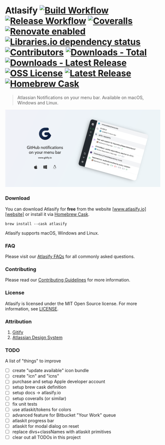 # Atlasify [![Build Workflow][build-workflow-badge]][github-actions] [![Release Workflow][release-workflow-badge]][github-actions] [![Coveralls][coveralls-badge]][coveralls] [![Renovate enabled][renovate-badge]][renovate] [![Libraries.io dependency status][librariesio-badge]][librariesio] [![Contributors][contributors-badge]][github] [![Downloads - Total][downloads-total-badge]][website] [![Downloads - Latest Release][downloads-latest-badge]][website] [![OSS License][license-badge]][license] [![Latest Release][github-release-badge]][github-releases] [![Homebrew Cask][homebrew-cask-badge]][homebrew-cask]

> Atlassian Notifications on your menu bar. Available on macOS, Windows and Linux.

![Atlasify](assets/images/press.png)

### Download

You can download Atlasify for **free** from the website [www.atlasify.io][website] or install it via [Homebrew Cask][brew].

```shell
brew install --cask atlasify
```

Atlasify supports macOS, Windows and Linux.

### FAQ

Please visit our [Atlasify FAQs][faqs] for all commonly asked questions.

### Contributing

Please read our [Contributing Guidelines](CONTRIBUTING.md) for more information.

### License

Atlasify is licensed under the MIT Open Source license. 
For more information, see [LICENSE](LICENSE).


### Attribution

1. [Gitify][attribution-gitify]
2. [Atlassian Design System][attribution-atlassian]

### TODO

A list of "things" to improve

- [ ] create "update available" icon bundle
- [ ] create "icn" and "icns"
- [ ] purchase and setup Apple developer account
- [ ] setup brew cask definition
- [ ] setup docs -> atlasify.io
- [ ] setup coveralls (or similar)
- [ ] fix unit tests
- [ ] use atlaskit/tokens for colors
- [ ] advanced feature for Bitbucket "Your Work" queue
- [ ] atlaskit progress bar
- [ ] atlaskit for modal dialog on reset
- [ ] replace divs+classNames with atlaskit primitives
- [ ] clear out all TODOs in this project

<!-- LINK LABELS -->
[website]: https://www.atlasify.io
[faqs]: https://www.atlasify.io/faq/
[github]: https://github.com/setchy/atlasify
[github-actions]: https://github.com/setchy/atlasify/actions
[github-releases]: https://github.com/setchy/atlasify/releases/latest
[github-website]: https://github.com/setchy/atlasify-website
[github-website-pulls]: https://github.com/setchy/atlasify-website/pulls
[brew]: https://brew.sh/
[homebrew-cask]: https://formulae.brew.sh/cask/atlasify
[coveralls]: https://coveralls.io/github/setchy/atlasify
[coveralls-badge]: https://img.shields.io/coverallsCoverage/github/setchy/atlasify?logo=coveralls
[build-workflow-badge]: https://github.com/setchy/atlasify/actions/workflows/build.yml/badge.svg
[release-workflow-badge]: https://github.com/setchy/atlasify/actions/workflows/release.yml/badge.svg
[downloads-total-badge]: https://img.shields.io/github/downloads/setchy/atlasify/total?label=downloads@all&logo=github
[downloads-latest-badge]: https://img.shields.io/github/downloads/setchy/atlasify/latest/total?logo=github
[contributors-badge]: https://img.shields.io/github/contributors/setchy/atlasify?logo=github
[librariesio]: https://libraries.io/
[librariesio-badge]: https://img.shields.io/librariesio/github/setchy/atlasify?logo=librariesdotio
[license]: LICENSE
[license-badge]: https://img.shields.io/github/license/setchy/atlasify?logo=github
[github-release-badge]: https://img.shields.io/github/v/release/setchy/atlasify?logo=github
[homebrew-cask-badge]: https://img.shields.io/homebrew/cask/v/atlasify?logo=homebrew
[renovate]: https://renovatebot.com/
[renovate-badge]: https://img.shields.io/badge/renovate-enabled-brightgreen.svg?logo=renovate

[attribution-gitify]: https://gitify.io
[attribution-atlassian]: https://atlassian.design/